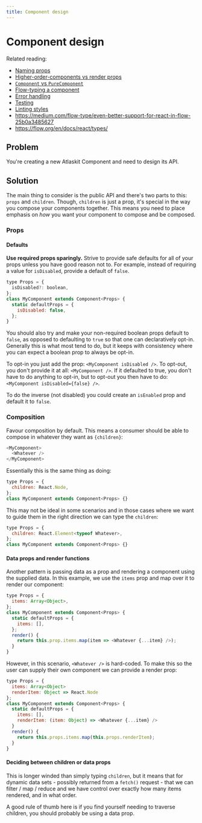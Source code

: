 ```yaml
---
title: Component design
---
```


# Component design

Related reading:

* [Naming props](./naming-props)
* [Higher-order-components vs render props](./hoc-vs-props)
* [`Component` vs `PureComponent`](./component-vs-pure-component)
* [Flow-typing a component](./flow-typing-a-component)
* [Error handling](./error-handling)
* [Testing](./testing)
* [Linting styles](./linting-styles)
* <https://medium.com/flow-type/even-better-support-for-react-in-flow-25b0a3485627>
* <https://flow.org/en/docs/react/types/>

## Problem

You're creating a new Atlaskit Component and need to design its API.

## Solution

The main thing to consider is the public API and there's two parts to this: `props` and `children`. Though, `children` is just a prop, it's special in the way you compose your components together. This means you need to place emphasis on _how_ you want your component to compose and be composed.

### Props

#### Defaults

**Use required props sparingly.** Strive to provide safe defaults for all of your props unless you have good reason not to. For example, instead of requiring a value for `isDisabled`, provide a default of `false`.

```js
type Props = {
  isDisabled?: boolean,
};
class MyComponent extends Component<Props> {
  static defaultProps = {
    isDisabled: false,
  };
}
```

You should also try and make your non-required boolean props default to `false`, as opposed to defaulting to `true` so that one can declaratively opt-in. Generally this is what most tend to do, but it keeps with consistency where you can expect a boolean prop to always be opt-in.

To opt-in you just add the prop: `<MyComponent isDisabled />`. To opt-out, you don't provide it at all: `<MyComponent />`. If it defaulted to true, you don't have to do anything to opt-in, but to opt-out you then have to do: `<MyComponent isDisabled={false} />`.

To do the inverse (not disabled) you could create an `isEnabled` prop and default it to `false`.

### Composition

Favour composition by default. This means a consumer should be able to compose in whatever they want as `{children}`:

```js
<MyComponent>
  <Whatever />
</MyComponent>
```

Essentially this is the same thing as doing:

```js
type Props = {
  children: React.Node,
};
class MyComponent extends Component<Props> {}
```

This may not be ideal in some scenarios and in those cases where we want to guide them in the right direction we can type the `children`:

```js
type Props = {
  children: React.Element<typeof Whatever>,
};
class MyComponent extends Component<Props> {}
```

#### Data props and render functions

Another pattern is passing data as a prop and rendering a component using the supplied data. In this example, we use the `items` prop and map over it to render our component:

```js
type Props = {
  items: Array<Object>,
};
class MyComponent extends Component<Props> {
  static defaultProps = {
    items: [],
  };
  render() {
    return this.prop.items.map(item => <Whatever {...item} />);
  }
}
```

However, in this scenario, `<Whatever />` is hard-coded. To make this so the user can supply their own component we can provide a render prop:

```js
type Props = {
  items: Array<Object>
  renderItem: Object => React.Node
};
class MyComponent extends Component<Props> {
  static defaultProps = {
    items: [],
    renderItem: (item: Object) => <Whatever {...item} />
  }
  render() {
    return this.props.items.map(this.props.renderItem);
  }
}
```

#### Deciding between children or data props

This is longer winded than simply typing `children`, but it means that for dynamic data sets - possibly returned from a `fetch()` request - that we can filter / map / reduce and we have control over exactly how many items rendered, and in what order.

A good rule of thumb here is if you find yourself needing to traverse children, you should probably be using a data prop.
